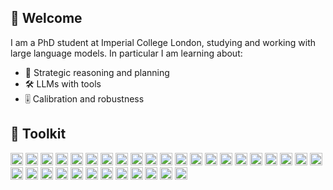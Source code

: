 🤖 Welcome
----------

I am a PhD student at Imperial College London, studying and working with large language models. In particular I am learning about:

  - 🧠 Strategic reasoning and planning
  - 🛠️ LLMs with tools
  - 🎚️ Calibration and robustness
 

🧰 Toolkit 
----------

<img src="https://img.shields.io/badge/python-000000?style=for-the-badge&logo=python&logoColor=white" alt="Python" height="20"> <img src="https://img.shields.io/badge/PyTorch-494747?style=for-the-badge&logo=PyTorch&logoColor=white" alt="Pytorch" height="20"> <img src="https://img.shields.io/badge/numpy-3c3d61?style=for-the-badge&logo=numpy&logoColor=white" alt="Numpy" height="20"> <img src="https://img.shields.io/badge/pandas-%232C2D72.svg?style=for-the-badge&logo=pandas&logoColor=white" alt="Pandas" height="20"> <img src="https://img.shields.io/badge/scikit--learn-0d22a4?style=for-the-badge&logo=scikit-learn&logoColor=white" alt="scikit-learn" height="20"> <img src="https://img.shields.io/badge/SciPy-%233333FF.svg?style=for-the-badge&logo=scipy&logoColor=white" alt="SciPy" height="20"> <img src="https://img.shields.io/badge/spacy-2362f1?style=for-the-badge&logo=spacy&logoColor=white" alt="SpaCy" height="20"> <img src="https://img.shields.io/badge/matplotlib-327ac6?style=for-the-badge&logo=data:matplotlib.org/_static/images/documentation&logoColor=white" alt="matplotlib" height="20"> <img src="https://img.shields.io/badge/Plotly-1c92cf?style=for-the-badge&logo=plotly&logoColor=white" alt="Plotly" height="20"> <img src="https://img.shields.io/badge/hugging_face-65b6d4?style=for-the-badge&logo=data:https://huggingface.co/front/assets/huggingface_logo-noborder&logoColor=white" alt="HuggingFace" height="20"> <img src="https://img.shields.io/badge/Java-55c9c2?style=for-the-badge&logo=openjdk&logoColor=white" alt="Java" height="20"> <img src="https://img.shields.io/badge/lua-35bf80?style=for-the-badge&logo=lua&logoColor=white" alt="Lua" height="20"> <img src="https://img.shields.io/badge/OCTAVE-%23Clojure.svg?style=for-the-badge&logo=octave&logoColor=white" alt="Octave" height="20">
<img src="https://img.shields.io/badge/javascript-%2344A833.svg?style=for-the-badge&logo=javascript&logoColor=white" alt="JavaScript" height="20"> <img src="https://img.shields.io/badge/typescript-84af1d?style=for-the-badge&logo=typescript&logoColor=white" alt="TypeScript" height="20"> <img src="https://img.shields.io/badge/react-dde510?style=for-the-badge&logo=react&logoColor=black" alt="React" height="20"> <img src="https://img.shields.io/badge/Material--UI-fced03?style=for-the-badge&logo=material-ui&logoColor=white" alt="MaterialUI" height="20"> 
<img src="https://img.shields.io/badge/css3-f6d704?style=for-the-badge&logo=css3&logoColor=black" alt="CSS3" height="20"> <img src="https://img.shields.io/badge/html5-FCC624?style=for-the-badge&logo=html5&logoColor=black" alt="HTML5" height="20"> <img src="https://img.shields.io/badge/markdown-%23ED8B00.svg?style=for-the-badge&logo=markdown&logoColor=white" alt="Markdown" height="20"> <img src="https://img.shields.io/badge/latex-fd7714?style=for-the-badge&logo=latex&logoColor=white" alt="LateX" height="20"> <img src="https://img.shields.io/badge/prettier-%23F24E1E.svg?style=for-the-badge&logo=prettier&logoColor=white" alt="Prettier" height="20"> <img src="https://img.shields.io/badge/figma-fa2d05?style=for-the-badge&logo=figma&logoColor=white" alt="Figma" height="20"> <img src="https://img.shields.io/badge/adobe-ed0202?style=for-the-badge&logo=adobe&logoColor=white" alt="Adobe" height="20"> <img src="https://img.shields.io/badge/NPM-%23CB3837.svg?style=for-the-badge&logo=npm&logoColor=white" alt="npm" height="20"> <img src="https://img.shields.io/badge/node.js-c00748?style=for-the-badge&logo=node.js&logoColor=white" alt="NodeJS" height="20"> <img src="https://img.shields.io/badge/Anaconda-c0079f?style=for-the-badge&logo=anaconda&logoColor=white" alt="Anaconda" height="20"> <img src="https://img.shields.io/badge/git-7c07c0?style=for-the-badge&logo=git&logoColor=white" alt="Git" height="20"> <img src="https://img.shields.io/badge/jira-4c07c0.svg?style=for-the-badge&logo=jira&logoColor=white" alt="Jira" height="20"> <img src="https://img.shields.io/badge/Visual%20Studio%20Code-6d55c8?style=for-the-badge&logo=visual-studio-code&logoColor=white" alt="VScode" height="20"> <img src="https://img.shields.io/badge/Atom-685d93?style=for-the-badge&logo=atom&logoColor=white" alt="Atom" height="20"> <img src="https://img.shields.io/badge/Linux-827e9e?style=for-the-badge&logo=linux&logoColor=white" alt="Linux" height="20"> <img src="https://img.shields.io/badge/shell_script-a6a5aa?style=for-the-badge&logo=gnu-bash&logoColor=white" alt="Shell Script" height="20">


<!--
&nbsp;
----------

![Top Langs](https://github-readme-stats.vercel.app/api/top-langs/?username=LisaAlaz&theme=vue)




**LisaAlaz/LisaAlaz** is a ✨ _special_ ✨ repository because its `README.md` (this file) appears on your GitHub profile.

Here are some ideas to get you started:

- 🔭 I’m currently working on ...
- 🌱 I’m currently learning ...
- 👯 I’m looking to collaborate on ...
- 🤔 I’m looking for help with ...
- 💬 Ask me about ...
- 📫 How to reach me: ...
- 😄 Pronouns: ...
- ⚡ Fun fact: ...
-->
